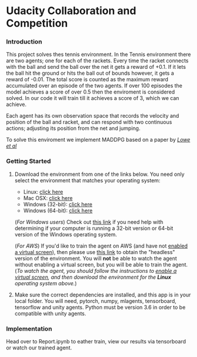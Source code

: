 [//]: # (Image References)



#  Udacity Collaboration and Competition

### Introduction

This project solves thes tennis environment. In the Tennis environment there are two agents; one for each of the rackets. Every time the racket connects with the ball and send the ball over the net it gets a reward of +0.1. If it lets the ball hit the ground or hits the ball out of bounds however, it gets a reward of -0.01. The total score is counted as the maximum reward accumulated over an episode of the two agents. If over 100 episodes the model achieves a score of over 0.5 then the enviroment is considered solved. In our code it will train till it achieves a score of 3, which we can achieve.

Each agent has its own observation space that records the velocity and position of the ball and racket, and can respond with two continuous actions; adjusting its position from the net and jumping.

To solve this enviroment we implement MADDPG based on a paper by [*Lowe et al* ](https://arxiv.org/pdf/1706.02275.pdf)
### Getting Started

1. Download the environment from one of the links below.  You need only select the environment that matches your operating system:
    - Linux: [click here](https://s3-us-west-1.amazonaws.com/udacity-drlnd/P3/Tennis/Tennis_Linux.zip)
    - Mac OSX: [click here](https://s3-us-west-1.amazonaws.com/udacity-drlnd/P3/Tennis/Tennis.app.zip)
    - Windows (32-bit): [click here](https://s3-us-west-1.amazonaws.com/udacity-drlnd/P3/Tennis/Tennis_Windows_x86.zip)
    - Windows (64-bit): [click here](https://s3-us-west-1.amazonaws.com/udacity-drlnd/P3/Tennis/Tennis_Windows_x86_64.zip)
    
    (_For Windows users_) Check out [this link](https://support.microsoft.com/en-us/help/827218/how-to-determine-whether-a-computer-is-running-a-32-bit-version-or-64) if you need help with determining if your computer is running a 32-bit version or 64-bit version of the Windows operating system.

    (_For AWS_) If you'd like to train the agent on AWS (and have not [enabled a virtual screen](https://github.com/Unity-Technologies/ml-agents/blob/master/docs/Training-on-Amazon-Web-Service.md)), then please use [this link](https://s3-us-west-1.amazonaws.com/udacity-drlnd/P3/Tennis/Tennis_Linux_NoVis.zip) to obtain the "headless" version of the environment.  You will **not** be able to watch the agent without enabling a virtual screen, but you will be able to train the agent.  (_To watch the agent, you should follow the instructions to [enable a virtual screen](https://github.com/Unity-Technologies/ml-agents/blob/master/docs/Training-on-Amazon-Web-Service.md), and then download the environment for the **Linux** operating system above._)

2. Make sure the correct dependencies are installed, and this app is in your local folder. You will need, pytorch, numpy, mlagents, tensorboard, tensorflow and unity agents. Python must be version 3.6 in order to be compatible with unity agents.

### Implementation

Head over to Report.ipynb to eather train, view our results via tensorboard or watch our trained agent. 
